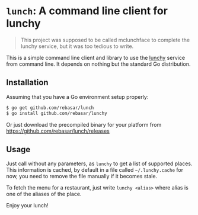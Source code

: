 # `lunch`: A command line client for lunchy

> This project was supposed to be called mclunchface to complete the
> lunchy service, but it was too tedious to write.

This is a simple command line client and library to use
the [lunchy](https://github.com/rebasar/lunchy) service from command
line. It depends on nothing but the standard Go distribution.

## Installation

Assuming that you have a Go environment setup properly:

```bash
$ go get github.com/rebasar/lunch
$ go install github.com/rebasar/lunchy
```

Or just download the precompiled binary for your platform from
https://github.com/rebasar/lunch/releases

## Usage

Just call without any parameters, as `lunchy` to get a list of
supported places. This information is cached, by default in a file
called `~/.lunchy.cache` for now, you need to remove the file manually
if it becomes stale.

To fetch the menu for a restaurant, just write `lunchy <alias>` where
alias is one of the aliases of the place.

Enjoy your lunch!
